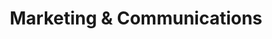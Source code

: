---
layout: person
image: ginny.jpg
name: Ginny Townsend
title: Marketing & Communications
order: 2

social: 
  - account: twitter
    username: GinnySTownsend
  - account: facebook
    username: ginnysarahtownsend
  - account: instagram
    username: ginnystownsend
  - account: spotify
    username: 1253487778
    
---